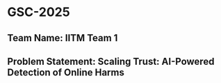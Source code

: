 # GSC-2025

## Team Name: IITM Team 1
## Problem Statement: Scaling Trust: AI-Powered Detection of Online Harms
